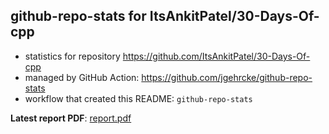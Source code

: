 ## github-repo-stats for ItsAnkitPatel/30-Days-Of-cpp

- statistics for repository https://github.com/ItsAnkitPatel/30-Days-Of-cpp
- managed by GitHub Action: https://github.com/jgehrcke/github-repo-stats
- workflow that created this README: `github-repo-stats`

**Latest report PDF**: [report.pdf](https://github.com/ItsAnkitPatel/30-Days-Of-cpp/raw/github-repo-stats/ItsAnkitPatel/30-Days-Of-cpp/latest-report/report.pdf)

